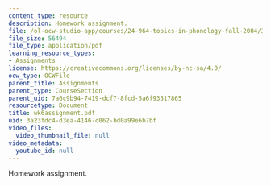 ```yaml
---
content_type: resource
description: Homework assignment.
file: /ol-ocw-studio-app/courses/24-964-topics-in-phonology-fall-2004/3a23fdc4d3ea4146c062bd0a99e6b7bf_wk6assignment.pdf
file_size: 56494
file_type: application/pdf
learning_resource_types:
- Assignments
license: https://creativecommons.org/licenses/by-nc-sa/4.0/
ocw_type: OCWFile
parent_title: Assignments
parent_type: CourseSection
parent_uid: 7a6c9b94-7419-dcf7-8fcd-5a6f93517865
resourcetype: Document
title: wk6assignment.pdf
uid: 3a23fdc4-d3ea-4146-c062-bd0a99e6b7bf
video_files:
  video_thumbnail_file: null
video_metadata:
  youtube_id: null
---
```

Homework assignment.
